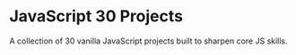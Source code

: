 # JavaScript 30 Projects

A collection of 30 vanilla JavaScript projects built to sharpen core JS skills.
